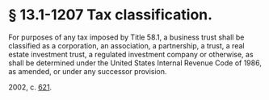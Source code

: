 # § 13.1-1207 Tax classification.

<p>For purposes of any tax imposed by Title 58.1, a business trust shall be classified as a corporation, an association, a partnership, a trust, a real estate investment trust, a regulated investment company or otherwise, as shall be determined under the United States Internal Revenue Code of 1986, as amended, or under any successor provision.</p><p>2002, c. <a href='http://lis.virginia.gov/cgi-bin/legp604.exe?021+ful+CHAP0621'>621</a>.</p>